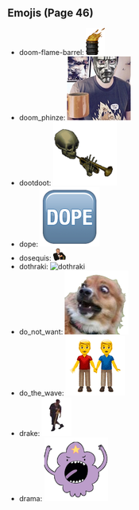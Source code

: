
## Emojis (Page 46)

* doom-flame-barrel: ![doom-flame-barrel](output/doom-flame-barrel.gif)
* doom_phinze: ![doom_phinze](output/doom_phinze.jpg)
* dootdoot: ![dootdoot](output/dootdoot.png)
* dope: ![dope](output/dope.png)
* dosequis: ![dosequis](output/dosequis.png)
* dothraki: ![dothraki](output/dothraki)
* do_not_want: ![do_not_want](output/do_not_want.png)
* do_the_wave: ![do_the_wave](output/do_the_wave.gif)
* drake: ![drake](output/drake.png)
* drama: ![drama](output/drama.png)
